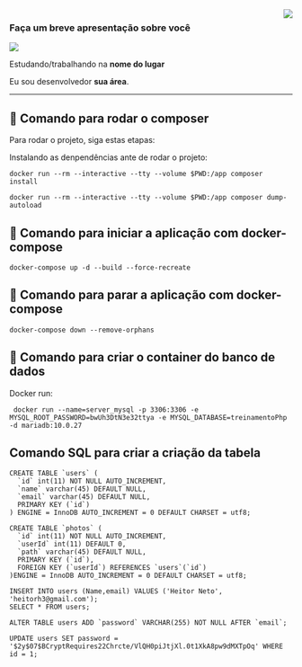 <img align='right' src="https://github-readme-stats.vercel.app/api?username=heitorh3&show_icons=true&title_color=783c00&text_color=af552e&icon_color=783c00&bg_color=f8efd4&cache_seconds=2300">

### Faça um breve apresentação sobre você

<img src="https://img.shields.io/static/v1?label=Overview&message=Heitor Neto&color=f8efd4&style=for-the-badge&logo=GitHub">

<p>

Estudando/trabalhando na **nome do lugar**<br/>

Eu sou desenvolvedor **sua área**.

</p>
<hr>

## 🚀 Comando para rodar o composer

Para rodar o projeto, siga estas etapas:

Instalando as denpendências ante de rodar o projeto:

```
docker run --rm --interactive --tty --volume $PWD:/app composer install
```

```
docker run --rm --interactive --tty --volume $PWD:/app composer dump-autoload
```

## 🚀 Comando para iniciar a aplicação com docker-compose

```
docker-compose up -d --build --force-recreate
```

## 🚀 Comando para parar a aplicação com docker-compose

```
docker-compose down --remove-orphans
```

## 🚀 Comando para criar o container do banco de dados

Docker run:

```
 docker run --name=server_mysql -p 3306:3306 -e MYSQL_ROOT_PASSWORD=bwUh3DtN3e32ttya -e MYSQL_DATABASE=treinamentoPhp -d mariadb:10.0.27

```

## Comando SQL para criar a criação da tabela

```
CREATE TABLE `users` (
  `id` int(11) NOT NULL AUTO_INCREMENT,
  `name` varchar(45) DEFAULT NULL,
  `email` varchar(45) DEFAULT NULL,
  PRIMARY KEY (`id`)
) ENGINE = InnoDB AUTO_INCREMENT = 0 DEFAULT CHARSET = utf8;

CREATE TABLE `photos` (
  `id` int(11) NOT NULL AUTO_INCREMENT,
  `userId` int(11) DEFAULT 0,
  `path` varchar(45) DEFAULT NULL,  
  PRIMARY KEY (`id`),
  FOREIGN KEY (`userId`) REFERENCES `users`(`id`)
)ENGINE = InnoDB AUTO_INCREMENT = 0 DEFAULT CHARSET = utf8;

INSERT INTO users (Name,email) VALUES ('Heitor Neto', 'heitorh3@gmail.com');
SELECT * FROM users;

ALTER TABLE users ADD `password` VARCHAR(255) NOT NULL AFTER `email`;

UPDATE users SET password = '$2y$07$BCryptRequires22Chrcte/VlQH0piJtjXl.0t1XkA8pw9dMXTpOq' WHERE id = 1;
```
